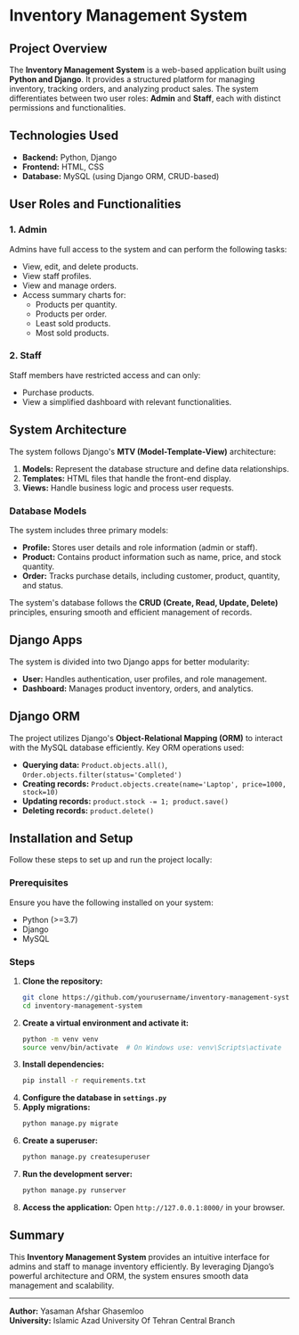 # Inventory Management System

## Project Overview
The **Inventory Management System** is a web-based application built using **Python and Django**. It provides a structured platform for managing inventory, tracking orders, and analyzing product sales. The system differentiates between two user roles: **Admin** and **Staff**, each with distinct permissions and functionalities.

## Technologies Used
- **Backend:** Python, Django
- **Frontend:** HTML, CSS
- **Database:** MySQL (using Django ORM, CRUD-based)

## User Roles and Functionalities
### 1. Admin
Admins have full access to the system and can perform the following tasks:
- View, edit, and delete products.
- View staff profiles.
- View and manage orders.
- Access summary charts for:
  - Products per quantity.
  - Products per order.
  - Least sold products.
  - Most sold products.

### 2. Staff
Staff members have restricted access and can only:
- Purchase products.
- View a simplified dashboard with relevant functionalities.

## System Architecture
The system follows Django's **MTV (Model-Template-View)** architecture:
1. **Models:** Represent the database structure and define data relationships.
2. **Templates:** HTML files that handle the front-end display.
3. **Views:** Handle business logic and process user requests.

### Database Models
The system includes three primary models:
- **Profile:** Stores user details and role information (admin or staff).
- **Product:** Contains product information such as name, price, and stock quantity.
- **Order:** Tracks purchase details, including customer, product, quantity, and status.

The system's database follows the **CRUD (Create, Read, Update, Delete)** principles, ensuring smooth and efficient management of records.

## Django Apps
The system is divided into two Django apps for better modularity:
- **User:** Handles authentication, user profiles, and role management.
- **Dashboard:** Manages product inventory, orders, and analytics.

## Django ORM
The project utilizes Django's **Object-Relational Mapping (ORM)** to interact with the MySQL database efficiently. Key ORM operations used:
- **Querying data:** `Product.objects.all()`, `Order.objects.filter(status='Completed')`
- **Creating records:** `Product.objects.create(name='Laptop', price=1000, stock=10)`
- **Updating records:** `product.stock -= 1; product.save()`
- **Deleting records:** `product.delete()`

## Installation and Setup
Follow these steps to set up and run the project locally:

### Prerequisites
Ensure you have the following installed on your system:
- Python (>=3.7)
- Django
- MySQL

### Steps
1. **Clone the repository:**
   ```bash
   git clone https://github.com/yourusername/inventory-management-system.git
   cd inventory-management-system
   ```
2. **Create a virtual environment and activate it:**
   ```bash
   python -m venv venv
   source venv/bin/activate  # On Windows use: venv\Scripts\activate
   ```
3. **Install dependencies:**
   ```bash
   pip install -r requirements.txt
   ```
4. **Configure the database in `settings.py`**
5. **Apply migrations:**
   ```bash
   python manage.py migrate
   ```
6. **Create a superuser:**
   ```bash
   python manage.py createsuperuser
   ```
7. **Run the development server:**
   ```bash
   python manage.py runserver
   ```
8. **Access the application:** Open `http://127.0.0.1:8000/` in your browser.

## Summary
This **Inventory Management System** provides an intuitive interface for admins and staff to manage inventory efficiently. By leveraging Django’s powerful architecture and ORM, the system ensures smooth data management and scalability.


---

**Author:** Yasaman Afshar Ghasemloo  
**University:** Islamic Azad University Of Tehran Central Branch

